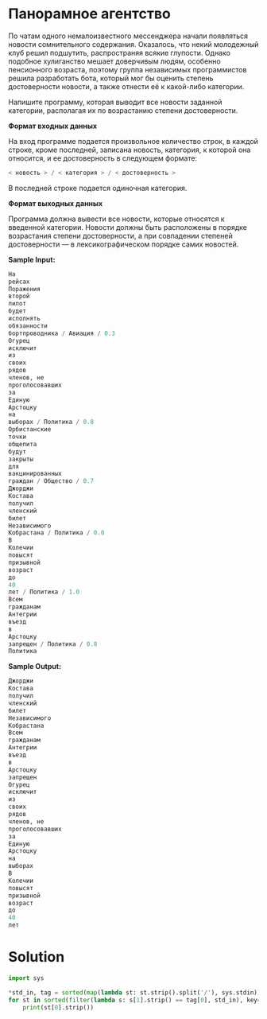 # Панорамное агентство

По чатам одного немалоизвестного мессенджера начали появляться новости сомнительного содержания. Оказалось, что некий
молодежный клуб решил подшутить, распространяя всякие глупости. Однако подобное хулиганство мешает доверчивым людям,
особенно пенсионного возраста, поэтому группа независимых программистов решила разработать бота, который мог бы оценить
степень достоверности новости, а также отнести её к какой-либо категории.

Напишите программу, которая выводит все новости заданной категории, располагая их по возрастанию степени достоверности.

**Формат входных данных**

На вход программе подается произвольное количество строк, в каждой строке, кроме последней, записана новость, категория,
к которой она относится, и ее достоверность в следующем формате:

```python
< новость > / < категория > / < достоверность >
```

В последней строке подается одиночная категория.

**Формат выходных данных**

Программа должна вывести все новости, которые относятся к введенной категории. Новости должны быть расположены в порядке
возрастания степени достоверности, а при совпадении степеней достоверности — в лексикографическом порядке самих
новостей.

**Sample Input:**

```python
На
рейсах
Поражения
второй
пилот
будет
исполнять
обязанности
бортпроводника / Авиация / 0.3
Огурец
исключит
из
своих
рядов
членов, не
проголосовавших
за
Единую
Арстоцку
на
выборах / Политика / 0.8
Орбистанские
точки
общепита
будут
закрыты
для
вакцинированных
граждан / Общество / 0.7
Джорджи
Костава
получил
членский
билет
Независимого
Кобрастана / Политика / 0.0
В
Колечии
повысят
призывной
возраст
до
40
лет / Политика / 1.0
Всем
гражданам
Антегрии
въезд
в
Арстоцку
запрещен / Политика / 0.8
Политика
```

**Sample Output:**

```python
Джорджи
Костава
получил
членский
билет
Независимого
Кобрастана
Всем
гражданам
Антегрии
въезд
в
Арстоцку
запрещен
Огурец
исключит
из
своих
рядов
членов, не
проголосовавших
за
Единую
Арстоцку
на
выборах
В
Колечии
повысят
призывной
возраст
до
40
лет
```

# Solution

```python
import sys

*std_in, tag = sorted(map(lambda st: st.strip().split('/'), sys.stdin))
for st in sorted(filter(lambda s: s[1].strip() == tag[0], std_in), key=lambda x: (x[2], x)):
    print(st[0].strip())
```